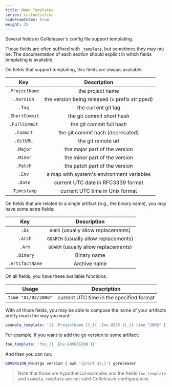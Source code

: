 ```yaml
---
title: Name Templates
series: customization
hideFromIndex: true
weight: 25
---
```


Several fields in GoReleaser's config file support templating.

Those fields are often suffixed with `_template`, but sometimes they may not
be. The documentation of each section should explicit in which fields
templating is available.

On fields that support templating, this fields are always available:

|      Key       |                   Description                    |
| :------------: | :----------------------------------------------: |
| `.ProjectName` |                 the project name                 |
|   `.Version`   | the version being released (`v` prefix stripped) |
|     `.Tag`     |               the current git tag                |
| `.ShortCommit` |            the git commit short hash             |
| `.FullCommit`  |            the git commit full hash              |
|   `.Commit`    |       the git commit hash (deprecated)           |
|   `.GitURL`    |               the git remote url                 |
|    `.Major`    |          the major part of the version           |
|    `.Minor`    |          the minor part of the version           |
|    `.Patch`    |          the patch part of the version           |
|     `.Env`     |    a map with system's environment variables     |
|    `.Date`     |        current UTC date in RFC3339 format        |
|  `.Timestamp`  |         current UTC time in Unix format          |

On fields that are related to a single artifact (e.g., the binary name), you
may have some extra fields:

|       Key       |              Description              |
| :-------------: | :-----------------------------------: |
|      `.Os`      |  `GOOS` (usually allow replacements)  |
|     `.Arch`     | `GOARCH` (usually allow replacements) |
|     `.Arm`      | `GOARM` (usually allow replacements)  |
|    `.Binary`    |              Binary name              |
| `.ArtifactName` |             Archive name              |

On all fields, you have these available functions:

|        Usage        |               Description                |
| :-----------------: | :--------------------------------------: |
| `time "01/02/2006"` | current UTC time in the specified format |

With all those fields, you may be able to compose the name of your artifacts
pretty much the way you want:

```yaml
example_template: '{{ .ProjectName }}_{{ .Env.USER }}_{{ time "2006" }}'
```

For example, if you want to add the go version to some artifact:

```yaml
foo_template: 'foo_{{ .Env.GOVERSION }}'
```

And then you can run:

```sh
GOVERSION_NR=$(go version | awk '{print $3;}') goreleaser
```

> Note that those are hypothetical examples and the fields `foo_template` and
> `example_template` are not valid GoReleaser configurations.
